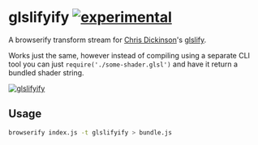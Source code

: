 # glslifyify [![experimental](http://hughsk.github.io/stability-badges/dist/experimental.svg)](http://github.com/hughsk/stability-badges) #

A browserify transform stream for
[Chris Dickinson](http://github.com/chrisdickinson)'s
[glslify](http://github.com/chrisdickinson/glslify).

Works just the same, however instead of compiling using a separate
CLI tool you can just `require('./some-shader.glsl')` and have it
return a bundled shader string.

[![glslifyify](https://nodei.co/npm/glslifyify.png?mini=true)](https://nodei.co/npm/glslifyify)

## Usage ##

``` bash
browserify index.js -t glslifyify > bundle.js
```
